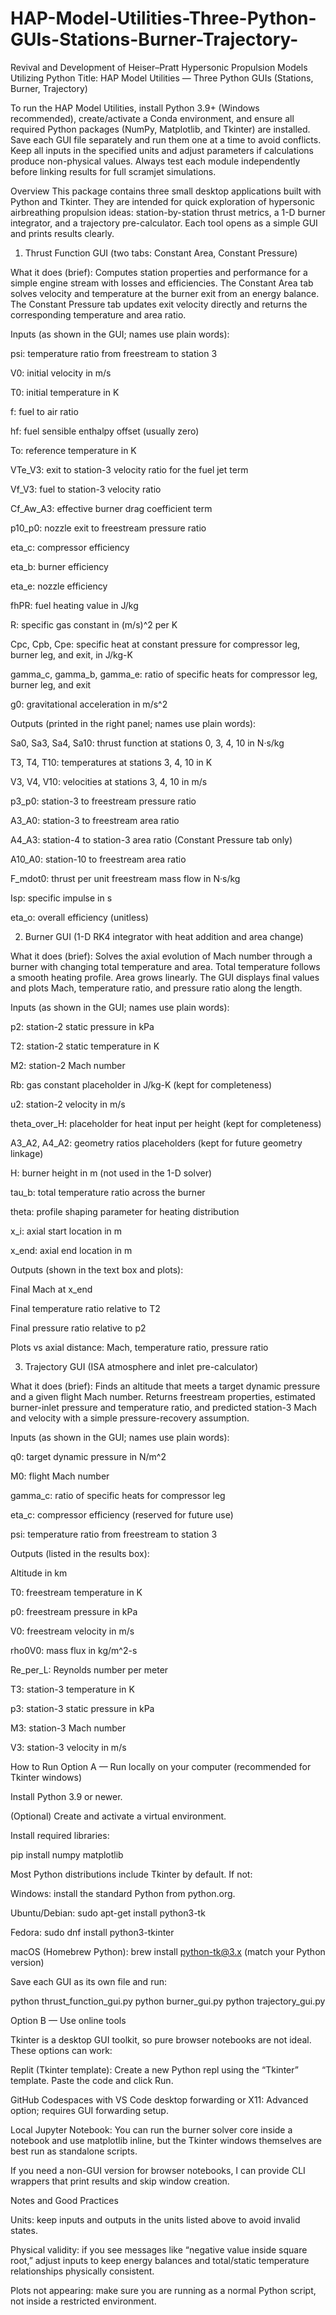 # HAP-Model-Utilities-Three-Python-GUIs-Stations-Burner-Trajectory-
Revival and Development of Heiser–Pratt Hypersonic Propulsion Models Utilizing Python
Title: HAP Model Utilities — Three Python GUIs (Stations, Burner, Trajectory)

To run the HAP Model Utilities, install Python 3.9+ (Windows recommended), create/activate a Conda environment, and ensure all required Python packages (NumPy, Matplotlib, and Tkinter) are installed. Save each GUI file separately and run them one at a time to avoid conflicts. Keep all inputs in the specified units and adjust parameters if calculations produce non-physical values. Always test each module independently before linking results for full scramjet simulations.

Overview
This package contains three small desktop applications built with Python and Tkinter. They are intended for quick exploration of hypersonic airbreathing propulsion ideas: station-by-station thrust metrics, a 1-D burner integrator, and a trajectory pre-calculator. Each tool opens as a simple GUI and prints results clearly.

1) Thrust Function GUI (two tabs: Constant Area, Constant Pressure)

What it does (brief):
Computes station properties and performance for a simple engine stream with losses and efficiencies. The Constant Area tab solves velocity and temperature at the burner exit from an energy balance. The Constant Pressure tab updates exit velocity directly and returns the corresponding temperature and area ratio.

Inputs (as shown in the GUI; names use plain words):

psi: temperature ratio from freestream to station 3

V0: initial velocity in m/s

T0: initial temperature in K

f: fuel to air ratio

hf: fuel sensible enthalpy offset (usually zero)

To: reference temperature in K

VTe_V3: exit to station-3 velocity ratio for the fuel jet term

Vf_V3: fuel to station-3 velocity ratio

Cf_Aw_A3: effective burner drag coefficient term

p10_p0: nozzle exit to freestream pressure ratio

eta_c: compressor efficiency

eta_b: burner efficiency

eta_e: nozzle efficiency

fhPR: fuel heating value in J/kg

R: specific gas constant in (m/s)^2 per K

Cpc, Cpb, Cpe: specific heat at constant pressure for compressor leg, burner leg, and exit, in J/kg-K

gamma_c, gamma_b, gamma_e: ratio of specific heats for compressor leg, burner leg, and exit

g0: gravitational acceleration in m/s^2

Outputs (printed in the right panel; names use plain words):

Sa0, Sa3, Sa4, Sa10: thrust function at stations 0, 3, 4, 10 in N·s/kg

T3, T4, T10: temperatures at stations 3, 4, 10 in K

V3, V4, V10: velocities at stations 3, 4, 10 in m/s

p3_p0: station-3 to freestream pressure ratio

A3_A0: station-3 to freestream area ratio

A4_A3: station-4 to station-3 area ratio (Constant Pressure tab only)

A10_A0: station-10 to freestream area ratio

F_mdot0: thrust per unit freestream mass flow in N·s/kg

Isp: specific impulse in s

eta_o: overall efficiency (unitless)

2) Burner GUI (1-D RK4 integrator with heat addition and area change)

What it does (brief):
Solves the axial evolution of Mach number through a burner with changing total temperature and area. Total temperature follows a smooth heating profile. Area grows linearly. The GUI displays final values and plots Mach, temperature ratio, and pressure ratio along the length.

Inputs (as shown in the GUI; names use plain words):

p2: station-2 static pressure in kPa

T2: station-2 static temperature in K

M2: station-2 Mach number

Rb: gas constant placeholder in J/kg-K (kept for completeness)

u2: station-2 velocity in m/s

theta_over_H: placeholder for heat input per height (kept for completeness)

A3_A2, A4_A2: geometry ratios placeholders (kept for future geometry linkage)

H: burner height in m (not used in the 1-D solver)

tau_b: total temperature ratio across the burner

theta: profile shaping parameter for heating distribution

x_i: axial start location in m

x_end: axial end location in m

Outputs (shown in the text box and plots):

Final Mach at x_end

Final temperature ratio relative to T2

Final pressure ratio relative to p2

Plots vs axial distance: Mach, temperature ratio, pressure ratio

3) Trajectory GUI (ISA atmosphere and inlet pre-calculator)

What it does (brief):
Finds an altitude that meets a target dynamic pressure and a given flight Mach number. Returns freestream properties, estimated burner-inlet pressure and temperature ratio, and predicted station-3 Mach and velocity with a simple pressure-recovery assumption.

Inputs (as shown in the GUI; names use plain words):

q0: target dynamic pressure in N/m^2

M0: flight Mach number

gamma_c: ratio of specific heats for compressor leg

eta_c: compressor efficiency (reserved for future use)

psi: temperature ratio from freestream to station 3

Outputs (listed in the results box):

Altitude in km

T0: freestream temperature in K

p0: freestream pressure in kPa

V0: freestream velocity in m/s

rho0V0: mass flux in kg/m^2-s

Re_per_L: Reynolds number per meter

T3: station-3 temperature in K

p3: station-3 static pressure in kPa

M3: station-3 Mach number

V3: station-3 velocity in m/s

How to Run
Option A — Run locally on your computer (recommended for Tkinter windows)

Install Python 3.9 or newer.

(Optional) Create and activate a virtual environment.

Install required libraries:

pip install numpy matplotlib


Most Python distributions include Tkinter by default. If not:

Windows: install the standard Python from python.org.

Ubuntu/Debian: sudo apt-get install python3-tk

Fedora: sudo dnf install python3-tkinter

macOS (Homebrew Python): brew install python-tk@3.x (match your Python version)

Save each GUI as its own file and run:

python thrust_function_gui.py
python burner_gui.py
python trajectory_gui.py

Option B — Use online tools

Tkinter is a desktop GUI toolkit, so pure browser notebooks are not ideal. These options can work:

Replit (Tkinter template): Create a new Python repl using the “Tkinter” template. Paste the code and click Run.

GitHub Codespaces with VS Code desktop forwarding or X11: Advanced option; requires GUI forwarding setup.

Local Jupyter Notebook: You can run the burner solver core inside a notebook and use matplotlib inline, but the Tkinter windows themselves are best run as standalone scripts.

If you need a non-GUI version for browser notebooks, I can provide CLI wrappers that print results and skip window creation.

Notes and Good Practices

Units: keep inputs and outputs in the units listed above to avoid invalid states.

Physical validity: if you see messages like “negative value inside square root,” adjust inputs to keep energy balances and total/static temperature relationships physically consistent.

Plots not appearing: make sure you are running as a normal Python script, not inside a restricted environment.
